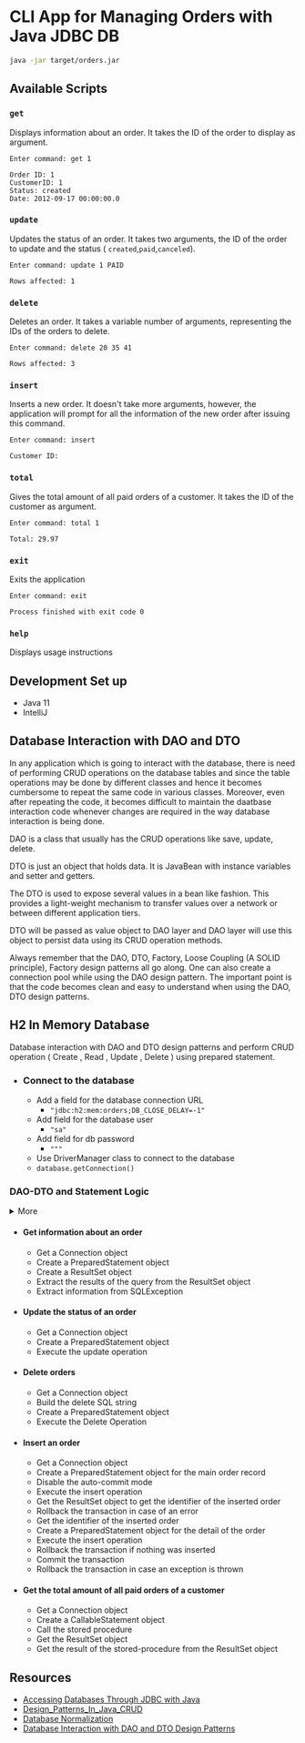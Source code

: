 # CLI App for Managing Orders with Java JDBC DB

```bash
java -jar target/orders.jar
```

## Available Scripts

### `get`

Displays information about an order.
It takes the ID of the order to display as argument.

```shell
Enter command: get 1

Order ID: 1
CustomerID: 1
Status: created
Date: 2012-09-17 00:00:00.0
```

### `update`

Updates the status of an order. It takes two arguments, the ID of the order to update and the status (
`created`,`paid`,`canceled`).

```shell
Enter command: update 1 PAID

Rows affected: 1
```

### `delete`

Deletes an order. It takes a variable number of arguments, representing the IDs of the orders to delete.

```shell
Enter command: delete 20 35 41

Rows affected: 3
```

### `insert`

Inserts a new order. It doesn't take more arguments, however, the application will prompt for all the information of the
new order after issuing this command.

```shell
Enter command: insert

Customer ID:
```

### `total`

Gives the total amount of all paid orders of a customer. It takes the ID of the customer as argument.

```shell
Enter command: total 1

Total: 29.97
```

### `exit`

Exits the application

```shell
Enter command: exit

Process finished with exit code 0
```

### `help`

Displays usage instructions

## Development Set up

* Java 11
* IntelliJ

## Database Interaction with DAO and DTO

In any application which is going to interact with the database, there is need of performing CRUD operations on the
database tables and since the table operations may be done by different classes and hence it becomes cumbersome to
repeat the same code in various classes. Moreover, even after repeating the code, it becomes difficult to maintain the
daatbase interaction code whenever changes are required in the way database interaction is being done.

DAO is a class that usually has the CRUD operations like save, update, delete.

DTO is just an object that holds data. It
is JavaBean with instance variables and setter and getters.

The DTO is used to expose several values in a bean like fashion. This provides a light-weight mechanism to transfer
values over a network or between different application tiers.

DTO will be passed as value object to DAO layer and DAO layer will use this object to persist data using its CRUD
operation methods.

Always remember that the DAO, DTO, Factory, Loose Coupling (A SOLID principle), Factory design patterns all go along.
One can also create a connection pool while using the DAO design pattern. The important point is that the code becomes
clean and easy to understand when using the DAO, DTO design patterns.

## H2 In Memory Database

Database interaction with DAO and DTO design patterns and perform CRUD operation ( Create , Read , Update , Delete )
using prepared statement.

* ### Connect to the database
    * Add a field for the database connection URL
        * `"jdbc:h2:mem:orders;DB_CLOSE_DELAY=-1"`
    * Add field for the database user
        * `"sa"`
    * Add field for db password
        * `"""`
    * Use DriverManager class to connect to the database
    * `database.getConnection()`

### DAO-DTO and Statement Logic

<details>
<summary>More</summary>

* **DAO**: "Data Access Object"
    * encapsulates the database access
    * A DAO design pattern helps an application to perform various CRUD operations on the database.
    * The DAO classes provide methods for insertion, deletion, update and finder methods.
    * The basic purpose of creating DAO is the loose coupling and non-repetition of code.
    * It is less used these days in modern software development in particular when it comes to Java development. That is
      because, these days people normally use Spring Boot for bootstrapping Java web apps and Spring’s Spring Data
      project offers the use of the Repository pattern to encapsulate database access.

[DAO Pattern explained](https://colin-but.medium.com/dao-pattern-explained-895b65436f1c)

* **DTO**: "Data transfer objects"
    * an encapsulated object that contains data to be transferred from one location to another location
    * can travel between separate layers in software architecture.

[Dissecting the DTO pattern](https://blog.devgenius.io/dissecting-the-dto-pattern-ac3e54d0e4c8)

</details>

* #### Get information about an order
    * Get a Connection object
    * Create a PreparedStatement object
    * Create a ResultSet object
    * Extract the results of the query from the ResultSet object
    * Extract information from SQLException

* #### Update the status of an order

    * Get a Connection object
    * Create a PreparedStatement object
    * Execute the update operation

* #### Delete orders

    * Get a Connection object
    * Build the delete SQL string
    * Create a PreparedStatement object
    * Execute the Delete Operation

* #### Insert an order

    * Get a Connection object
    * Create a PreparedStatement object for the main order record
    * Disable the auto-commit mode
    * Execute the insert operation
    * Get the ResultSet object to get the identifier of the inserted order
    * Rollback the transaction in case of an error
    * Get the identifier of the inserted order
    * Create a PreparedStatement object for the detail of the order
    * Execute the insert operation
    * Rollback the transaction if nothing was inserted
    * Commit the transaction
    * Rollback the transaction in case an exception is thrown

* #### Get the total amount of all paid orders of a customer

    * Get a Connection object
    * Create a CallableStatement object
    * Call the stored procedure
    * Get the ResultSet object
    * Get the result of the stored-procedure from the ResultSet object

## Resources

- [Accessing Databases Through JDBC with Java](https://app.pluralsight.com/projects/accessing-databases-through-jdbc-in-java)
- [Design_Patterns_In_Java_CRUD](https://github.com/naman14310/Design_Patterns_In_Java_CRUD)
- [Database Normalization](http://extreme-java.blogspot.com/2014/05/database-normalization.html)
- [Database Interaction with DAO and DTO Design Patterns](https://dzone.com/articles/database-interaction-dao-and)
